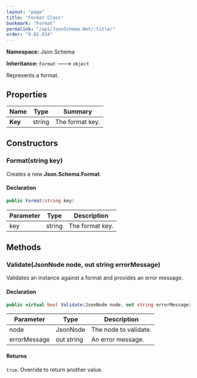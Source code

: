 ```yaml
---
layout: "page"
title: "Format Class"
bookmark: "Format"
permalink: "/api/JsonSchema.Net/:title/"
order: "9.01.034"
---
```

**Namespace:** Json.Schema

**Inheritance:**
`Format`
 🡒 
`object`

Represents a format.

## Properties

| Name | Type | Summary |
|---|---|---|
| **Key** | string | The format key. |

## Constructors

### Format(string key)

Creates a new **Json.Schema.Format**.

#### Declaration

```c#
public Format(string key)
```

| Parameter | Type | Description |
|---|---|---|
| key | string | The format key. |


## Methods

### Validate(JsonNode node, out string errorMessage)

Validates an instance against a format and provides an error message.

#### Declaration

```c#
public virtual bool Validate(JsonNode node, out string errorMessage)
```

| Parameter | Type | Description |
|---|---|---|
| node | JsonNode | The node to validate. |
| errorMessage | out string | An error message. |


#### Returns

`true`.  Override to return another value.

